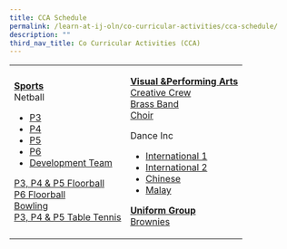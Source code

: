 ```yaml
---
title: CCA Schedule
permalink: /learn-at-ij-oln/co-curricular-activities/cca-schedule/
description: ""
third_nav_title: Co Curricular Activities (CCA)
---
```

<table>
<tbody>
<tr>
<td>
<p><strong><u>Sports<br /></u></strong>Netball</p>
<ul>
<li><a href="/files/2023CCASchedules/T1%20-%20P3%20Netball.pdf" target="_blank" rel="noopener">P3</a></li>
<li><a href="/files/2023CCASchedules/T1%20-%20P4%20Netball.pdf" target="_blank" rel="noopener">P4</a></li>
<li><a href="/files/2023CCASchedules/T1%20-%20P5%20Netball.pdf" target="_blank" rel="noopener">P5</a></li>
<li><a href="/files/2023CCASchedules/T1%20-%20P6%20Netball.pdf" target="_blank" rel="noopener">P6</a></li>
<li><a href="/files/2023CCASchedules/T1%20-%20Netball%20Developmental%20Team.pdf" target="_blank" rel="noopener">Development Team</a></li>
</ul>
<p><a href="/files/2023CCASchedules/T1%20-%20P3,%20P4%20&%20P5%20Floorball.pdf" target="_blank" rel="noopener">P3, P4 &amp; P5 Floorball</a><br />
<a href="/files/2023CCASchedules/T1%20-%20P6%20Floorball.pdf" target="_blank" rel="noopener">P6 Floorball</a><br />
	<a href="/files/2023CCASchedules/T1%20-%20Bowling.pdf" target="_blank" rel="noopener">Bowling</a><br />
	<a href="/files/2023CCASchedules/T1%20-%20Table%20Tennis.pdf" target="_blank" rel="noopener">P3, P4 &amp; P5 Table Tennis</a></p>
</td>
<td>
<p><strong><u>Visual &amp;Performing Arts<br /></u></strong><a href="/files/2023CCASchedules/T1%20-%20Creative%20Crew.pdf" target="_blank" rel="noopener">Creative Crew</a><br />
	<a href="/files/2023CCASchedules/T1%20-%20Brass%20Band.pdf" target="_blank" rel="noopener">Brass Band</a><br />
	<a href="/files/2023CCASchedules/T1%20-%20Choir.pdf" target="_blank" rel="noopener">Choir</a></p>
<p>Dance Inc</p>
<ul>
<li><a href="/files/2023CCASchedules/T1%20-%20Dance%20Inc%201.pdf" target="_blank" rel="noopener">International 1</a></li>
<li><a href="/files/2023CCASchedules/T1%20-%20Dance%20Inc%202.pdf" target="_blank" rel="noopener">International 2</a></li>
<li><a href="/files/2023CCASchedules/T1%20-%20Dance%20Inc%203.pdf" target="_blank" rel="noopener">Chinese</a></li>
<li><a href="/files/2023CCASchedules/T1%20-%20Dance%20Inc%204.pdf" target="_blank" rel="noopener">Malay</a></li>
</ul>
<p><strong><u>Uniform Group<br /></u></strong><a href="/files/2023CCASchedules/T1%20-%20Brownies.pdf" target="_blank" rel="noopener">Brownies</a></p>
</td>
</tr>
</tbody>
</table>